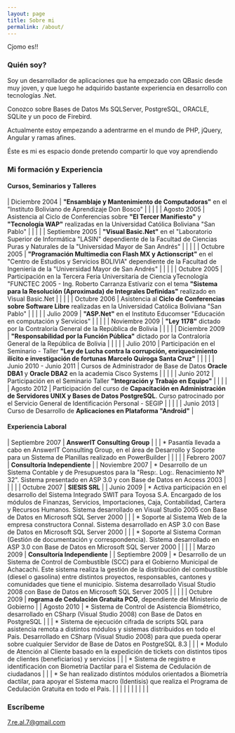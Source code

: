 ```yaml
---
layout: page
title: Sobre mi
permalink: /about/
---
```


Cjomo es!!

### Quién soy?

Soy un desarrollador de aplicaciones que ha empezado con QBasic desde muy joven, y que luego he adquirido bastante experiencia en desarrollo con tecnologías .Net.

Conozco sobre Bases de Datos Ms SQLServer, PostgreSQL, ORACLE, SQLite y un poco de Firebird.

Actualmente estoy empezando a adentrarme en el mundo de PHP, jQuery, Angular y ramas afines.

Éste es mi es espacio donde pretendo compartir lo que voy aprendiendo

### Mi formación y Experiencia

#### Cursos, Seminarios y Talleres

| Diciembre 2004  | **"Ensamblaje y Mantenimiento de Computadoras"** en el "Instituto Boliviano de Aprendizaje Don Bosco"   |
|                  |                  |
| Agosto 2005  | Asistencia al Ciclo de Conferencias sobre **"El Tercer Manifiesto"** y **"Tecnología WAP"** realizadas en la Universidad Católica Boliviana "San Pablo"    |
|                  |                  |
| Septiembre 2005  | **"Visual Basic.Net"** en el "Laboratorio Superior de Informática "LASIN" dependiente de la Facultad de Ciencias Puras y Naturales de la "Universidad Mayor de San Andrés"    |
|                  |                  |
| Octubre 2005  | **"Programación Multimedia con Flash MX y Actionscript"** en el "Centro de Estudios y Servicios BOLIVIA" dependiente de la Facultad de Ingeniería de la "Universidad Mayor de San Andrés"    |
|                  |                  |
| Octubre 2005  | Participación en la Tercera Feria Universitaria de Ciencia yTecnología "FUNCTEC 2005 - Ing. Roberto Carranza Estívariz con el tema **"Sistema para la Resolución (Aproximada) de Integrales Definidas"** realizado en Visual Basic.Net    |
|                  |                  |
| Octubre 2006  | Asistencia al **Ciclo de Conferencias sobre Software Libre** realizadas en la Universidad Católica Boliviana "San Pablo"    |
|                  |                  |
| Julio 2009  | **"ASP.Net"** en el Instituto Educomser "Educación en computación y Servicios"    |
|                  |                  |
| Noviembre 2009  | **"Ley 1178"** dictado por la Contraloría General de la República de Bolivia    |
|                  |                  |
| Diciembre 2009  | **"Responsabilidad por la Función Pública"** dictado por la Contraloría General de la República de Bolivia    |
|                  |                  |
| Julio 2010  | Participación en el Seminario - Taller **"Ley de Lucha contra la corrupción, enriquecimiento ilícito e investigación de fortunas Marcelo Quiroga Santa Cruz"**    |
|                  |                  |
| Junio 2010 - Junio 2011  | Cursos de Administrador de Base de Datos **Oracle DBA1** y **Oracle DBA2** en la academia Cisco Systems    |
|                  |                  |
| Junio 2012  | Participación en el Seminario Taller **"Integración y Trabajo en Equipo"**    |
|                  |                  |
| Agosto 2012  | Participación del curso de **Capacitación en Administración de Servidores UNIX y Bases de Datos PostgreSQL**. Curso patrocinado por el Servicio General de Identificación Personal - SEGIP    |
|                  |                  |
| Junio 2013  | Curso de Desarrollo de **Aplicaciones en Plataforma "Android"**    |

#### Experiencia Laboral

| Septiembre 2007  | **AnswerIT Consulting Group**    |
|                  |  * Pasantía llevada a cabo en AnswerIT Consulting Group, en el área de Desarrollo y Soporte para un Sistema de Planillas realizado en PowerBuilder    |
|                  |                  |
| Febrero 2007   | **Consultoría Independiente**    |
| Noviembre 2007 |  * Desarrollo de un Sistema Contable y de Presupuestos para la "Resp:. Log:. Renacimiento Nº 32". Sistema presentado en ASP 3.0 y con Base de Datos en Access 2003    |
|                  |                  |
| Octubre 2007   | **SIESIS SRL**    |
| Junio 2009 |  * Activa participación en el desarrollo del Sistema Integrado SWIT para Toyosa S.A. Encargado de los módulos de Finanzas, Servicios, Importaciones, Caja, Contabilidad, Cartera y Recursos Humanos. Sistema desarrollado en Visual Studio 2005 con Base de Datos en Microsoft SQL Server 2000    |
|                  |   * Soporte al Sistema Web de la empresa constructora Connal. Sistema desarrollado en ASP 3.0 con Base de Datos en Microsoft SQL Server 2000                  |
|                  |   * Soporte al Sistema Corman (Gestión de documentación y correspondencia). Sistema desarrollado en ASP 3.0 con Base de Datos en Microsoft SQL Server 2000                  |
|                  |                  |
| Marzo 2009   | **Consultoría Independiente**    |
| Septiembre 2009 |  * Desarrollo de un Sistema de Control de Combustible (SCC) para el Gobierno Municipal de Achacachi. Este sistema realiza la gestión de la distribución del combustible (diesel o gasolina) entre distintos proyectos, responsables, cantones y comunidades que tiene el municipio. Sistema desarrollado Visual Studio 2008 con Base de Datos en Microsoft SQL Server 2005    |
|                  |                  |
| Octubre 2009   | **rograma de Cedulación Gratuita PCG**, dependiente del Ministerio de Gobierno    |
| Agosto 2010 |  * Sistema de Control de Asistencia Biométrico, desarrollado en CSharp (Visual Studio 2008) con Base de Datos en PostgreSQL    |
|                  |   * Sistema de ejecución cifrada de scripts SQL para asistencia remota a distintos módulos y sistemas distribuidos en todo el País. Desarrollado en CSharp (Visual Studio 2008) para que pueda operar sobre cualquier Servidor de Base de Datos en PostgreSQL 8.3          |
|                  |   * Modulo de Atención al Cliente basado en la expedición de tickets con distintos tipos de clientes (beneficiarios) y servicios          |
|                  |   * Sistema de registro e identificación con Biometría Dactilar para el Sistema de Cedulación de ciudadanos          |
|                  |   * Se han realizado distintos módulos orientados a Biometría dactilar, para apoyar el Sistema macro (Identisis) que realiza el Programa de Cedulación Gratuita en todo el País.          |
|                  |                  |
|                  |                  |
|                  |                  |

### Escríbeme

[7.re.al.7@gmail.com](mailto:7.re.al.7@gmail.com)
